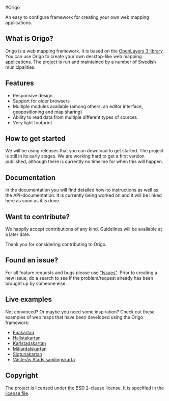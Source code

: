 #Origo

An easy to configure framework for creating your own web mapping applications.

## What is Origo?

Origo is a web mapping framework. It is based on the [OpenLayers 3 library](https://github.com/openlayers/ol3). You can use Origo to create your own desktop-like web mapping applications. The project is run and maintained by a number of Swedish municipalities.

## Features

* Responsive design
* Support for older browsers
* Multiple modules available (among others: an editor interface, geopositioning and map sharing)
* Ability to read data from multiple different types of sources
* Very light footprint

## How to get started

We will be using releases that you can download to get started. The project is still in its early stages. We are working hard to get a first version published, although there is currently no timeline for when this will happen.

## Documentation

In the documentation you will find detailed how-to instructions as well as the API-documentation. It is currently being worked on and it will be linked here as soon as it is done.

## Want to contribute?
We happily accept contributions of any kind. Guidelines will be available at a later date.

Thank you for considering contributing to Origo.

## Found an issue?
For all feature requests and bugs please use ["Issues"](https://github.com/origo-map/origo/issues). Prior to creating a new issue, do a search to see if the problem/request already has been brought up by someone else.

## Live examples
Not convinced? Or maybe you need some inspiration? Check out these examples of web maps that have been developed using the Origo framework:
* [Enakartan](http://karta.enkoping.se)
* [Hallstakartan](http://karta.hallstahammar.se)
* [Karlstadskartan](http://gi.karlstad.se)
* [Mälardalskartan](http://www.malardalskartan.se)
* [Sigtunakartan](https://karta.sigtuna.se/)
* [Västerås Stads samlingskarta](http://kartor.vasteras.se/sam)

## Copyright
The project is licensed under the BSD 2-clause license. It is specified in the [license file](LICENSE.txt).
